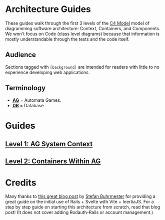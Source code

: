 # Architecture Guides

These guides walk through the first 3 levels of the [C4 Model](https://c4model.com/) model of diagramming software architecture: Context, Containers, and Components. We won't focus on Code (class level diagrams) because that information is mostly understandable through the tests and the code itself.

## Audience

Sections tagged with `[background]` are intended for readers with little to no experience developing web applications.

## Terminology

* **<abbr title="Automata Games">AG</abbr>** = Automata Games.
* **<abbr title="Database">DB</abbr>** = Database

# Guides

## [Level 1: AG System Context](architecture/level1_context.md)
## [Level 2: Containers Within AG](architecture/level2_containers.md)

# Credits
Many thanks to [this great blog post](https://dev.to/buhrmi/setting-up-a-new-rails-7-app-with-vite-inertia-and-svelte-c9e) by [Stefan Buhrmester](https://dev.to/buhrmi) for providing a great guide on the initial use of Rails + Svelte with Vite + InertiaJS. For a step by step guide on starting this architecture from scratch, read that blog post! (It does not cover adding Rodauth-Rails or account management.)

